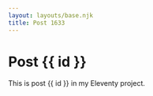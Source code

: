 ```yaml
---
layout: layouts/base.njk
title: Post 1633
---
```


# Post {{ id }}

This is post {{ id }} in my Eleventy project.

